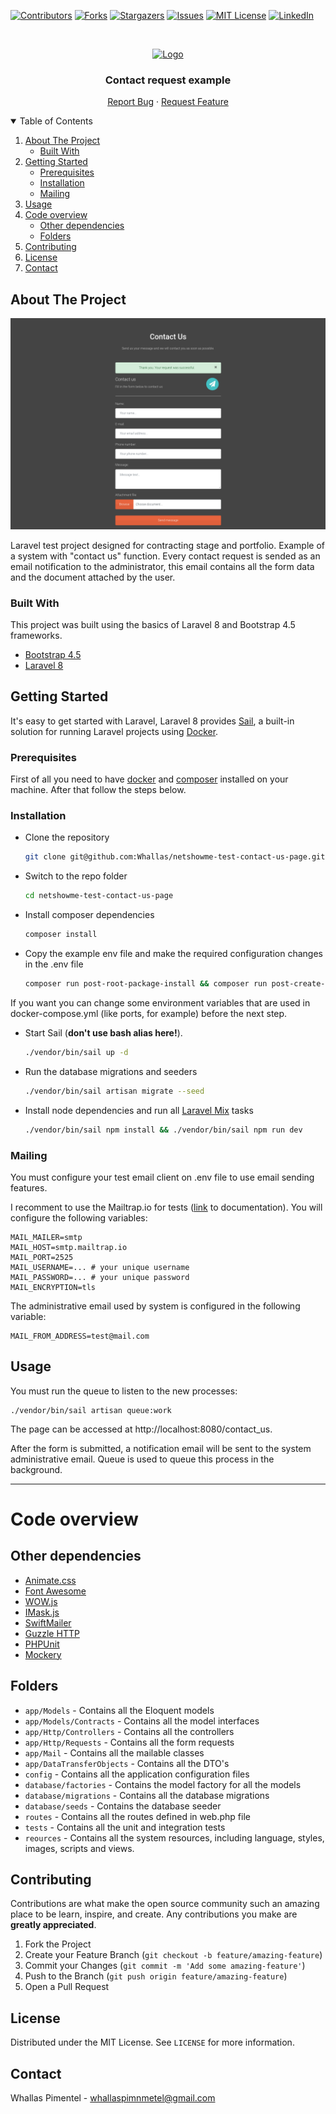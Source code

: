 <!--
*** Thanks for checking out the Best-README-Template. If you have a suggestion
*** that would make this better, please fork the repo and create a pull request
*** or simply open an issue with the tag "enhancement".
*** Thanks again! Now go create something AMAZING! :D
-->

<!-- PROJECT SHIELDS -->
<!--
*** I'm using markdown "reference style" links for readability.
*** Reference links are enclosed in brackets [ ] instead of parentheses ( ).
*** See the bottom of this document for the declaration of the reference variables
*** for contributors-url, forks-url, etc. This is an optional, concise syntax you may use.
*** https://www.markdownguide.org/basic-syntax/#reference-style-links
-->

[![Contributors][contributors-shield]][contributors-url]
[![Forks][forks-shield]][forks-url]
[![Stargazers][stars-shield]][stars-url]
[![Issues][issues-shield]][issues-url]
[![MIT License][license-shield]][license-url]
[![LinkedIn][linkedin-shield]][linkedin-url]

<!-- PROJECT LOGO -->
<br />
<p align="center">
  <a href="https://laravel.com">
    <img src="https://raw.githubusercontent.com/laravel/art/master/logo-lockup/5%20SVG/2%20CMYK/1%20Full%20Color/laravel-logolockup-cmyk-red.svg" alt="Logo" width="400" height="80">
  </a>

  <h3 align="center">Contact request example</h3>

  <p align="center">
    <!-- <a href="https://github.com/othneildrew/Best-README-Template">View Demo</a>
    · -->
    <a href="https://github.com/Whallas/netshowme-test-contact-us-page/issues">Report Bug</a>
    ·
    <a href="https://github.com/Whallas/netshowme-test-contact-us-page/issues">Request Feature</a>
  </p>
</p>

<!-- TABLE OF CONTENTS -->
<details open="open">
  <summary>Table of Contents</summary>
  <ol>
    <li>
      <a href="#about-the-project">About The Project</a>
      <ul>
        <li><a href="#built-with">Built With</a></li>
      </ul>
    </li>
    <li>
      <a href="#getting-started">Getting Started</a>
      <ul>
        <li><a href="#prerequisites">Prerequisites</a></li>
        <li><a href="#installation">Installation</a></li>
        <li><a href="#mailing">Mailing</a></li>
      </ul>
    </li>
    <li><a href="#usage">Usage</a></li>
    <li>
        <a href="#code-overview">Code overview</a>
        <ul>
            <li><a href="#other-dependencies">Other dependencies</a></li>
            <li><a href="#folders">Folders</a></li>
      </ul>
    </li>
    <li><a href="#contributing">Contributing</a></li>
    <li><a href="#license">License</a></li>
    <li><a href="#contact">Contact</a></li>
  </ol>
</details>

<!-- ABOUT THE PROJECT -->

## About The Project

[![Product Name Screen Shot][product-screenshot]](https://github.com/Whallas/netshowme-test-contact-us-page/blob/main/resources/img/screenshot.png)

Laravel test project designed for contracting stage and portfolio. Example of a system with "contact us" function. Every contact request is sended as an email notification to the administrator, this email contains all the form data and the document attached by the user.

### Built With

This project was built using the basics of Laravel 8 and Bootstrap 4.5 frameworks.

-   [Bootstrap 4.5](https://getbootstrap.com/docs/4.5/getting-started/introduction/)
-   [Laravel 8](https://laravel.com/docs/8.x)

<!-- GETTING STARTED -->

## Getting Started

It's easy to get started with Laravel, Laravel 8 provides [Sail](https://laravel.com/docs/8.x/sail), a built-in solution for running Laravel projects using [Docker](https://www.docker.com/).

### Prerequisites

First of all you need to have [docker](https://docs.docker.com/engine/install/) and [composer](https://getcomposer.org/download/) installed on your machine. After that follow the steps below.

### Installation

-   Clone the repository
    ```sh
    git clone git@github.com:Whallas/netshowme-test-contact-us-page.git
    ```
-   Switch to the repo folder
    ```sh
    cd netshowme-test-contact-us-page
    ```
-   Install composer dependencies
    ```sh
    composer install
    ```
-   Copy the example env file and make the required configuration changes in the .env file
    ```sh
    composer run post-root-package-install && composer run post-create-project-cmd
    ```

If you want you can change some environment variables that are used in docker-compose.yml (like ports, for example) before the next step.

-   Start Sail (**don't use bash alias here!**).
    ```sh
    ./vendor/bin/sail up -d
    ```
-   Run the database migrations and seeders
    ```sh
    ./vendor/bin/sail artisan migrate --seed
    ```
-   Install node dependencies and run all [Laravel Mix](https://laravel.com/docs/8.x/mix) tasks
    ```sh
    ./vendor/bin/sail npm install && ./vendor/bin/sail npm run dev
    ```

### Mailing

You must configure your test email client on .env file to use email sending features.

I recomment to use the Mailtrap.io for tests ([link](https://help.mailtrap.io/article/5-smtp-integration) to documentation). You will configure the following variables:

```
MAIL_MAILER=smtp
MAIL_HOST=smtp.mailtrap.io
MAIL_PORT=2525
MAIL_USERNAME=... # your unique username
MAIL_PASSWORD=... # your unique password
MAIL_ENCRYPTION=tls
```

The administrative email used by system is configured in the following variable:

```
MAIL_FROM_ADDRESS=test@mail.com
```

<!-- USAGE EXAMPLES -->

## Usage

You must run the queue to listen to the new processes:

```
./vendor/bin/sail artisan queue:work
```

The page can be accessed at http://localhost:8080/contact_us.

After the form is submitted, a notification email will be sent to the system administrative email. Queue is used to queue this process in the background.

---

# Code overview

## Other dependencies

-   [Animate.css](https://daneden.github.io/animate.css)
-   [Font Awesome](https://fontawesome.com)
-   [WOW.js](https://wowjs.uk/)
-   [IMask.js](https://imask.js.org/)
-   [SwiftMailer](https://swiftmailer.symfony.com/)
-   [Guzzle HTTP](https://docs.guzzlephp.org/en/stable)
-   [PHPUnit](https://phpunit.de/)
-   [Mockery](http://docs.mockery.io/en/latest/)

## Folders

-   `app/Models` - Contains all the Eloquent models
-   `app/Models/Contracts` - Contains all the model interfaces
-   `app/Http/Controllers` - Contains all the controllers
-   `app/Http/Requests` - Contains all the form requests
-   `app/Mail` - Contains all the mailable classes
-   `app/DataTransferObjects` - Contains all the DTO's
-   `config` - Contains all the application configuration files
-   `database/factories` - Contains the model factory for all the models
-   `database/migrations` - Contains all the database migrations
-   `database/seeds` - Contains the database seeder
-   `routes` - Contains all the routes defined in web.php file
-   `tests` - Contains all the unit and integration tests
-   `reources` - Contains all the system resources, including language, styles, images, scripts and views.

<!-- CONTRIBUTING -->

## Contributing

Contributions are what make the open source community such an amazing place to be learn, inspire, and create. Any contributions you make are **greatly appreciated**.

1. Fork the Project
2. Create your Feature Branch (`git checkout -b feature/amazing-feature`)
3. Commit your Changes (`git commit -m 'Add some amazing-feature'`)
4. Push to the Branch (`git push origin feature/amazing-feature`)
5. Open a Pull Request

<!-- LICENSE -->

## License

Distributed under the MIT License. See `LICENSE` for more information.

<!-- CONTACT -->

## Contact

Whallas Pimentel - whallaspimnmetel@gmail.com

<!-- MARKDOWN LINKS & IMAGES -->
<!-- https://www.markdownguide.org/basic-syntax/#reference-style-links -->

[contributors-shield]: https://img.shields.io/github/contributors/Whallas/netshowme-test-contact-us-page?style=for-the-badge
[contributors-url]: https://github.com/Whallas/netshowme-test-contact-us-page/graphs/contributors
[forks-shield]: https://img.shields.io/github/forks/Whallas/netshowme-test-contact-us-page.svg?style=for-the-badge
[forks-url]: https://github.com/Whallas/netshowme-test-contact-us-page/network/members
[stars-shield]: https://img.shields.io/github/stars/Whallas/netshowme-test-contact-us-page.svg?style=for-the-badge
[stars-url]: https://github.com/Whallas/netshowme-test-contact-us-page/stargazers
[issues-shield]: https://img.shields.io/github/issues/Whallas/netshowme-test-contact-us-page.svg?style=for-the-badge
[issues-url]: https://github.com/Whallas/netshowme-test-contact-us-page/issues
[license-shield]: https://img.shields.io/github/license/Whallas/netshowme-test-contact-us-page.svg?style=for-the-badge
[license-url]: https://github.com/Whallas/netshowme-test-contact-us-page/blob/main/LICENSE
[linkedin-shield]: https://img.shields.io/badge/-LinkedIn-black.svg?style=for-the-badge&logo=linkedin&colorB=555
[linkedin-url]: https://linkedin.com/in/whallas-pimentel-bezerra
[product-screenshot]: resources/img/screenshot.png
